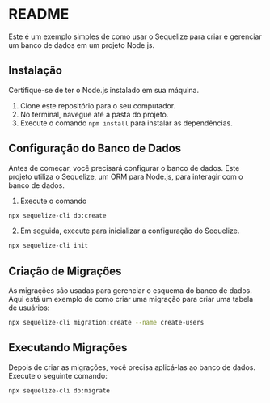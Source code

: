 # README

Este é um exemplo simples de como usar o Sequelize para criar e gerenciar um banco de dados em um projeto Node.js.

## Instalação

Certifique-se de ter o Node.js instalado em sua máquina.

1. Clone este repositório para o seu computador.
2. No terminal, navegue até a pasta do projeto.
3. Execute o comando `npm install` para instalar as dependências.

## Configuração do Banco de Dados

Antes de começar, você precisará configurar o banco de dados. Este projeto utiliza o Sequelize, um ORM para Node.js, para interagir com o banco de dados.

1. Execute o comando

```bash
npx sequelize-cli db:create
```

2. Em seguida, execute para inicializar a configuração do Sequelize.

```bash
npx sequelize-cli init
```

## Criação de Migrações

As migrações são usadas para gerenciar o esquema do banco de dados. Aqui está um exemplo de como criar uma migração para criar uma tabela de usuários:

```bash
npx sequelize-cli migration:create --name create-users
```

## Executando Migrações

Depois de criar as migrações, você precisa aplicá-las ao banco de dados. Execute o seguinte comando:

```bash
npx sequelize-cli db:migrate
```
